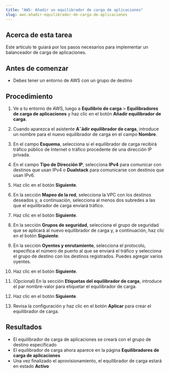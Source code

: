 ```yaml
---
title: "AWS: Añadir un equilibrador de carga de aplicaciones"
slug: aws-añadir-equilibrador-de-carga-de-aplicaciones
---
```



## Acerca de esta tarea

Este artículo te guiará por los pasos necesarios para implementar un balanceador de carga de aplicaciones.

## Antes de comenzar

- Debes tener un entorno de AWS con un grupo de destino

## Procedimiento

1. Ve a tu entorno de AWS, luego a **Equilibrio de carga** > **Equilibradores de carga de aplicaciones** y haz clic en el botón **Añadir equilibrador de carga**.

2. Cuando aparezca el asistente **A˜ãdir equilibrador de carga**, introduce un nombre para el nuevo equilibrador de carga en el campo **Nombre**.

3. En el campo **Esquema**, selecciona si el equilibrador de carga recibirá tráfico público de Internet o tráfico procedente de una dirección IP privada.

4. En el campo **Tipo de Dirección IP**, selecciona **IPv4** para comunicar con destinos que usan IPv4 o **Dualstack** para comunicarse con destinos que usan IPv6.

5. Haz clic en el botón **Siguiente**.

6. En la sección **Mapeo de la red**, selecciona la VPC con los destinos deseados y, a continuación, selecciona al menos dos subredes a las que el equilibrador de carga enviará tráfico.

7. Haz clic en el botón **Siguiente**.

8. En la sección **Grupos de seguridad**, selecciona el grupo de seguridad que se aplicará al nuevo equilibrador de carga y, a continuación, haz clic en el botón **Siguiente**.

9. En la sección **Oyentes y enrutamiento**, selecciona el protocolo, especifica el número de puerto al que se enviará el tráfico y selecciona el grupo de destino con los destinos registrados. Puedes agregar varios oyentes.

10. Haz clic en el botón **Siguiente**.

11. \(Opcional\) En la sección **Etiquetas del equilibrador de carga**, introduce el par nombre-valor para etiquetar el equilibrador de carga.

12. Haz clic en el botón **Siguiente**.

13. Revisa la configuración y haz clic en el botón **Aplicar** para crear el equilibrador de carga.

## Resultados

- El equilibrador de carga de aplicaciones se creará con el grupo de destino especificado
- El equilibrador de carga ahora aparece en la página **Equilibradores de carga de aplicaciones**
- Una vez finalizado el aprovisionamiento, el equilibrador de carga estará en estado **Activo**
